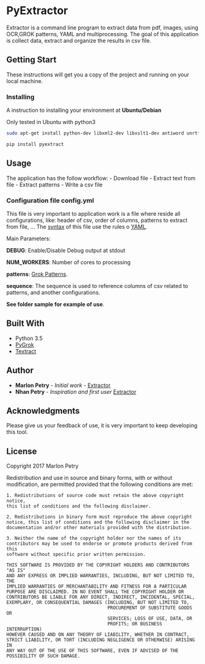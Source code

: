 # PyExtractor

Extractor is a command line program to extract data from pdf, images, using OCR,GROK patterns, YAML and multiprocessing. 
The goal of this application is collect data, extract and organize the results in csv file.

## Getting Start

These instructions will get you a copy of the project and running on your local machine.

### Installing

A instruction to installing your environment at **Ubuntu/Debian**

Only tested in Ubuntu with python3


```bash
sudo apt-get install python-dev libxml2-dev libxslt1-dev antiword unrtf poppler-utils pstotext tesseract-ocr flac ffmpeg lame libmad0 libsox-fmt-mp3 sox libjpeg-dev swig
```
```bash
pip install pyextract
```

## Usage

The application has the follow workflow:
    - Download file
    - Extract text from file
    - Extract patterns
    - Write a csv file 

### Configuration file **config.yml**

This file is very important to application work is a file where reside all configurations, like: header of csv, order of columns, patterns to extract from file, ...
The [syntax](http://pyyaml.org/wiki/PyYAMLDocumentation#YAMLsyntax) of this file use the rules o [YAML](https://en.wikipedia.org/wiki/YAML).

Main Parameters:

**DEBUG**: Enable/Disable Debug output at stdout

**NUM_WORKERS**: Number of cores to processing

**patterns**: [Grok Patterns](https://github.com/garyelephant/pygrok/tree/master/pygrok/patterns).

**sequence**: The sequence is used to reference columns of csv related to patterns, and another configurations.

**See folder sample for example of use**.

## Built With

- Python 3.5
- [PyGrok](https://github.com/garyelephant/pygrok)
- [Textract](https://github.com/deanmalmgren/textract)

## Author

* **Marlon Petry** - *Initial work* - [Extractor](https://github.com/petryx/Extractor)
* **Nhan Petry** - *Inspiration and first user* [Extractor](https://github.com/petryx/Extractor)

## Acknowledgments

Please give us your feedback of use, it is very important to keep developing this tool.


## License


Copyright 2017 Marlon Petry

Redistribution and use in source and binary forms, with or without
modification, are permitted provided that the following conditions are met:

    1. Redistributions of source code must retain the above copyright notice,
    this list of conditions and the following disclaimer.

    2. Redistributions in binary form must reproduce the above copyright
    notice, this list of conditions and the following disclaimer in the
    documentation and/or other materials provided with the distribution.

    3. Neither the name of the copyright holder nor the names of its
    contributors may be used to endorse or promote products derived from this
    software without specific prior written permission.

    THIS SOFTWARE IS PROVIDED BY THE COPYRIGHT HOLDERS AND CONTRIBUTORS "AS IS"
    AND ANY EXPRESS OR IMPLIED WARRANTIES, INCLUDING, BUT NOT LIMITED TO, THE
    IMPLIED WARRANTIES OF MERCHANTABILITY AND FITNESS FOR A PARTICULAR
    PURPOSE ARE DISCLAIMED. IN NO EVENT SHALL THE COPYRIGHT HOLDER OR
    CONTRIBUTORS BE LIABLE FOR ANY DIRECT, INDIRECT, INCIDENTAL, SPECIAL,
    EXEMPLARY, OR CONSEQUENTIAL DAMAGES (INCLUDING, BUT NOT LIMITED TO,
                                         PROCUREMENT OF SUBSTITUTE GOODS OR
                                         SERVICES; LOSS OF USE, DATA, OR
                                         PROFITS; OR BUSINESS INTERRUPTION)
    HOWEVER CAUSED AND ON ANY THEORY OF LIABILITY, WHETHER IN CONTRACT,
    STRICT LIABILITY, OR TORT (INCLUDING NEGLIGENCE OR OTHERWISE) ARISING IN
    ANY WAY OUT OF THE USE OF THIS SOFTWARE, EVEN IF ADVISED OF THE
    POSSIBILITY OF SUCH DAMAGE.










